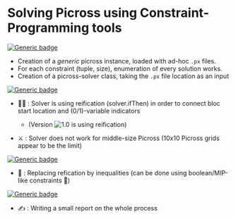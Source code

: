 # Solving Picross using Constraint-Programming tools

[![Generic badge](https://img.shields.io/badge/PICROSS-DONE-chartreuse.svg)](https://shields.io/)
- Creation of a _generic_ picross instance, loaded with ad-hoc `.px` files.
- For each constraint (tuple, size), enumeration of every solution works.
- Creation of a picross-solver class, taking the `.px` file location as an input

[![Generic badge](https://img.shields.io/badge/PICROSS-FIXME-orange.svg)](https://shields.io/)
- 😮‍💨 : Solver is using reification (solver.ifThen) in order to connect bloc start location and (0/1)-variable indicators
  - (Version ![1.0](https://github.com/BenoitBOMPOL/PicrossConstraintProgramming/releases/tag/v1.0) is using reification)
  
- ⚔️ : Solver does not work for middle-size Picross (10x10 Picross grids appear to be the limit)

[![Generic badge](https://img.shields.io/badge/PICROSS-TODO-informational.svg)](https://shields.io/)
- 🧮 : Replacing refication by inequalities (can be done using boolean/MIP-like constraints 🤢)

[![Generic badge](https://img.shields.io/badge/PICROSS-NEXT-8A2BE2.svg)](https://shields.io/)
- ✍️ : Writing a small report on the whole process
